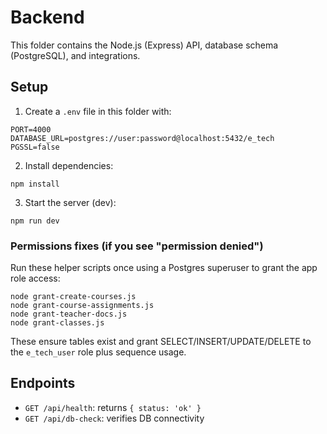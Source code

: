 # Backend

This folder contains the Node.js (Express) API, database schema (PostgreSQL), and integrations.

## Setup

1. Create a `.env` file in this folder with:
```
PORT=4000
DATABASE_URL=postgres://user:password@localhost:5432/e_tech
PGSSL=false
```

2. Install dependencies:
```
npm install
```

3. Start the server (dev):
```
npm run dev
```

### Permissions fixes (if you see "permission denied")

Run these helper scripts once using a Postgres superuser to grant the app role access:

```
node grant-create-courses.js
node grant-course-assignments.js
node grant-teacher-docs.js
node grant-classes.js
```

These ensure tables exist and grant SELECT/INSERT/UPDATE/DELETE to the `e_tech_user` role plus sequence usage.

## Endpoints
- `GET /api/health`: returns `{ status: 'ok' }`
- `GET /api/db-check`: verifies DB connectivity
